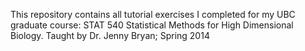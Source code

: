 This repository contains all tutorial exercises I completed for my UBC graduate course: STAT 540 Statistical Methods for High Dimensional Biology.
Taught by Dr. Jenny Bryan; Spring 2014
